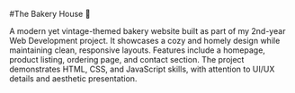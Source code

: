 #The Bakery House 🥐

A modern yet vintage-themed bakery website built as part of my 2nd-year Web Development project. It showcases a cozy and homely design while maintaining clean, responsive layouts. Features include a homepage, product listing, ordering page, and contact section. The project demonstrates HTML, CSS, and JavaScript skills, with attention to UI/UX details and aesthetic presentation.


